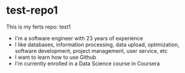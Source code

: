 # test-repo1

This is my ferts repo: test1

* I'm a software engineer with 23 years of experience
* I like databases, information processing, data upload, optimization, software development, project management, user service, etc
* I want to learn how to use Github
* I'm currently enrolled in a Data Science course in Coursera
